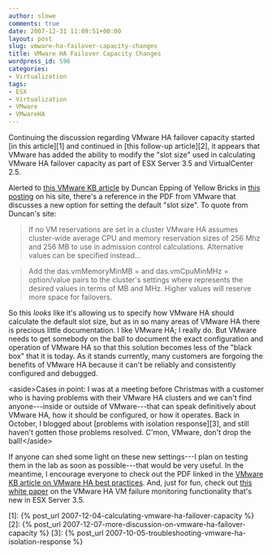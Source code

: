 ```yaml
---
author: slowe
comments: true
date: 2007-12-31 11:09:51+00:00
layout: post
slug: vmware-ha-failover-capacity-changes
title: VMware HA Failover Capacity Changes
wordpress_id: 596
categories:
- Virtualization
tags:
- ESX
- Virtualization
- VMware
- VMwareHA
---
```


Continuing the discussion regarding VMware HA failover capacity started [in this article][1] and continued in [this follow-up article][2], it appears that VMware has added the ability to modify the "slot size" used in calculating VMware HA failover capacity as part of ESX Server 3.5 and VirtualCenter 2.5.

Alerted to [this VMware KB article](http://kb.vmware.com/selfservice/microsites/search.do?cmd=displayKC&docType=kc&externalId=1002080&sliceId=2&docTypeID=DT_KB_1_1&dialogID=38398839&stateId=0%200%2038394611) by Duncan Epping of Yellow Bricks in [this posting](http://www.yellow-bricks.com/2007/12/30/new-version-of-best-practices-and-advanced-features-for-vmware-ha-pdf/) on his site, there's a reference in the PDF from VMware that discusses a new option for setting the default "slot size". To quote from Duncan's site:

>If no VM reservations are set in a cluster VMware HA assumes cluster-wide average CPU and memory reservation sizes of 256 Mhz and 256 MB to use in admission control calculations. Alternative values can be specified instead...  

>Add the das.vmMemoryMinMB = <value> and das.vmCpuMinMHz = <value> option/value pairs to the cluster's settings where <value> represents the desired values in terms of MB and MHz. Higher values will reserve more space for failovers.

So this _looks_ like it's allowing us to specify how VMware HA should calculate the default slot size, but as in so many areas of VMware HA there is precious little documentation. I like VMware HA; I really do. But VMware needs to get somebody on the ball to document the exact configuration and operation of VMware HA so that this solution becomes less of the "black box" that it is today. As it stands currently, many customers are forgoing the benefits of VMware HA because it can't be reliably and consistently configured and debugged.

&lt;aside&gt;Cases in point: I was at a meeting before Christmas with a customer who is having problems with their VMware HA clusters and we can't find anyone---inside or outside of VMware---that can speak definitively about VMware HA, how it should be configured, or how it operates. Back in October, I blogged about [problems with isolation response][3], and still haven't gotten those problems resolved. C'mon, VMware, don't drop the ball!&lt;/aside&gt;

If anyone can shed some light on these new settings---I plan on testing them in the lab as soon as possible---that would be very useful. In the meantime, I encourage everyone to check out the PDF linked in the [VMware KB article on VMware HA best practices](http://kb.vmware.com/selfservice/microsites/search.do?cmd=displayKC&docType=kc&externalId=1002080&sliceId=2&docTypeID=DT_KB_1_1&dialogID=38398839&stateId=0%200%2038394611). And, just for fun, check out [this white paper](http://www.vmware.com/pdf/vi3_35_25_vmha.pdf) on the VMware HA VM failure monitoring functionality that's new in ESX Server 3.5.

[1]: {% post_url 2007-12-04-calculating-vmware-ha-failover-capacity %}
[2]: {% post_url 2007-12-07-more-discussion-on-vmware-ha-failover-capacity %}
[3]: {% post_url 2007-10-05-troubleshooting-vmware-ha-isolation-response %}
